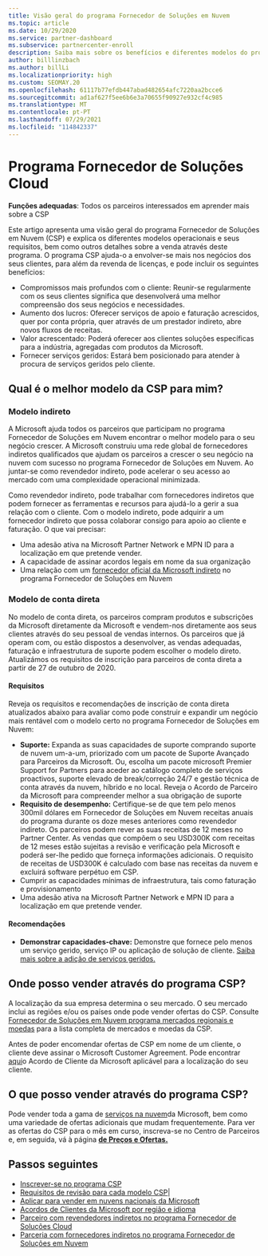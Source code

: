 ```yaml
---
title: Visão geral do programa Fornecedor de Soluções em Nuvem
ms.topic: article
ms.date: 10/29/2020
ms.service: partner-dashboard
ms.subservice: partnercenter-enroll
description: Saiba mais sobre os benefícios e diferentes modelos do programa Fornecedor de Soluções em Nuvem (CSP) para ajudar o seu negócio a crescer com novos clientes e novas experiências.
author: billlinzbach
ms.author: billLi
ms.localizationpriority: high
ms.custom: SEOMAY.20
ms.openlocfilehash: 61117b77efdb447abad482654afc7220aa2bcce6
ms.sourcegitcommit: ad1af627f5ee6b6e3a70655f90927e932cf4c985
ms.translationtype: MT
ms.contentlocale: pt-PT
ms.lasthandoff: 07/29/2021
ms.locfileid: "114842337"
---
```

# <a name="cloud-solution-provider-program"></a>Programa Fornecedor de Soluções Cloud 

**Funções adequadas**: Todos os parceiros interessados em aprender mais sobre a CSP

Este artigo apresenta uma visão geral do programa Fornecedor de Soluções em Nuvem (CSP) e explica os diferentes modelos operacionais e seus requisitos, bem como outros detalhes sobre a venda através deste programa.  O programa CSP ajuda-o a envolver-se mais nos negócios dos seus clientes, para além da revenda de licenças, e pode incluir os seguintes benefícios: 

- Compromissos mais profundos com o cliente: Reunir-se regularmente com os seus clientes significa que desenvolverá uma melhor compreensão dos seus negócios e necessidades.
- Aumento dos lucros: Oferecer serviços de apoio e faturação acrescidos, quer por conta própria, quer através de um prestador indireto, abre novos fluxos de receitas.  
- Valor acrescentado: Poderá oferecer aos clientes soluções específicas para a indústria, agregadas com produtos da Microsoft.
- Fornecer serviços geridos: Estará bem posicionado para atender à procura de serviços geridos pelo cliente. 

## <a name="which-csp-model-is-best-for-me"></a>Qual é o melhor modelo da CSP para mim?

### <a name="indirect-model"></a>Modelo indireto

A Microsoft ajuda todos os parceiros que participam no programa Fornecedor de Soluções em Nuvem encontrar o melhor modelo para o seu negócio crescer. A Microsoft construiu uma rede global de fornecedores indiretos qualificados que ajudam os parceiros a crescer o seu negócio na nuvem com sucesso no programa Fornecedor de Soluções em Nuvem. Ao juntar-se como revendedor indireto, pode acelerar o seu acesso ao mercado com uma complexidade operacional minimizada. 

Como revendedor indireto, pode trabalhar com fornecedores indiretos que podem fornecer as ferramentas e recursos para ajudá-lo a gerir a sua relação com o cliente. Com o modelo indireto, pode adquirir a um fornecedor indireto que possa colaborar consigo para apoio ao cliente e faturação.
O que vai precisar: 

- Uma adesão ativa na Microsoft Partner Network e MPN ID para a localização em que pretende vender.
- A capacidade de assinar acordos legais em nome da sua organização
- Uma relação com um [fornecedor oficial da Microsoft indireto](https://partnercenter.microsoft.com/partner/find-a-provider) no programa Fornecedor de Soluções em Nuvem

### <a name="direct-bill-model"></a>Modelo de conta direta

No modelo de conta direta, os parceiros compram produtos e subscrições da Microsoft diretamente da Microsoft e vendem-nos diretamente aos seus clientes através do seu pessoal de vendas internos. Os parceiros que já operam com, ou estão dispostos a desenvolver, as vendas adequadas, faturação e infraestrutura de suporte podem escolher o modelo direto. Atualizámos os requisitos de inscrição para parceiros de conta direta a partir de 27 de outubro de 2020.

#### <a name="requirements"></a>Requisitos

Reveja os requisitos e recomendações de inscrição de conta direta atualizados abaixo para avaliar como pode construir e expandir um negócio mais rentável com o modelo certo no programa Fornecedor de Soluções em Nuvem:  

- **Suporte:** Expanda as suas capacidades de suporte comprando suporte de nuvem um-a-um, priorizado com um pacote de Suporte Avançado para Parceiros da Microsoft. Ou, escolha um pacote microsoft Premier Support for Partners para aceder ao catálogo completo de serviços proactivos, suporte elevado de break/correção 24/7 e gestão técnica de conta através da nuvem, híbrido e no local. Reveja o Acordo de Parceiro da Microsoft para compreender melhor a sua obrigação de suporte
- **Requisito de desempenho:** Certifique-se de que tem pelo menos 300mil dólares em Fornecedor de Soluções em Nuvem receitas anuais do programa durante os doze meses anteriores como revendedor indireto. Os parceiros podem rever as suas receitas de 12 meses no Partner Center. As vendas que compõem o seu USD300K com receitas de 12 meses estão sujeitas a revisão e verificação pela Microsoft e poderá ser-lhe pedido que forneça informações adicionais. O requisito de receitas de USD300K é calculado com base nas receitas da nuvem e excluirá software perpétuo em CSP.
- Cumprir as capacidades mínimas de infraestrutura, tais como faturação e provisionamento
- Uma adesão ativa na Microsoft Partner Network e MPN ID para a localização em que pretende vender.

#### <a name="recommendations"></a>Recomendações

- **Demonstrar capacidades-chave:** Demonstre que fornece pelo menos um serviço gerido, serviço IP ou aplicação de solução de cliente. [Saiba mais sobre a adição de serviços geridos.](https://partner.microsoft.com/solutions/managed-services) 

## <a name="where-can-i-sell-through-the-csp-program"></a>Onde posso vender através do programa CSP?

A localização da sua empresa determina o seu mercado. O seu mercado inclui as regiões e/ou os países onde pode vender ofertas do CSP. Consulte [Fornecedor de Soluções em Nuvem programa mercados regionais e moedas](regional-authorization-overview.md) para a lista completa de mercados e moedas da CSP.

Antes de poder encomendar ofertas de CSP em nome de um cliente, o cliente deve assinar o Microsoft Customer Agreement. Pode encontrar [aqui](agreements.md)o Acordo de Cliente da Microsoft aplicável para a localização do seu cliente.  

## <a name="what-can-i-sell-through-the-csp-program"></a>O que posso vender através do programa CSP?

Pode vender toda a gama de [serviços na nuvem](https://partner.microsoft.com/cloud-solution-provider/products-and-services)da Microsoft, bem como uma variedade de ofertas adicionais que mudam frequentemente. Para ver as ofertas do CSP para o mês em curso, inscreva-se no Centro de Parceiros e, em seguida, vá à página [**de Preços e Ofertas.**](https://partnercenter.microsoft.com/pcv/sales)

## <a name="next-steps"></a>Passos seguintes

- [Inscrever-se no programa CSP](enrolling-in-the-csp-program.md)
- [Requisitos de revisão para cada modelo CSP](https://partnercenter.microsoft.com/partner/cloud-solution-provider)|
- [Aplicar para vender em nuvens nacionais da Microsoft](csp-national-clouds-overview.md)
- [Acordos de Clientes da Microsoft por região e idioma](agreements.md)
- [Parceiro com revendedores indiretos no programa Fornecedor de Soluções Cloud](indirect-provider-tasks-in-partner-center.md)
- [Parceria com fornecedores indiretos no programa Fornecedor de Soluções em Nuvem](indirect-reseller-tasks-in-partner-center.md)
